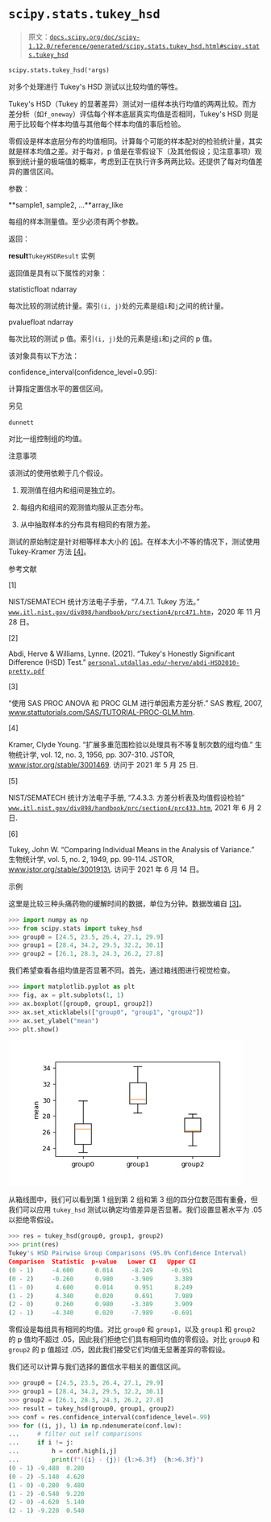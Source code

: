 # `scipy.stats.tukey_hsd`

> 原文：[`docs.scipy.org/doc/scipy-1.12.0/reference/generated/scipy.stats.tukey_hsd.html#scipy.stats.tukey_hsd`](https://docs.scipy.org/doc/scipy-1.12.0/reference/generated/scipy.stats.tukey_hsd.html#scipy.stats.tukey_hsd)

```py
scipy.stats.tukey_hsd(*args)
```

对多个处理进行 Tukey's HSD 测试以比较均值的等性。

Tukey's HSD（Tukey 的显著差异）测试对一组样本执行均值的两两比较。而方差分析（如`f_oneway`）评估每个样本底层真实均值是否相同，Tukey's HSD 则是用于比较每个样本均值与其他每个样本均值的事后检验。

零假设是样本底层分布的均值相同。计算每个可能的样本配对的检验统计量，其实就是样本均值之差。对于每对，p 值是在零假设下（及其他假设；见注意事项）观察到统计量的极端值的概率，考虑到正在执行许多两两比较。还提供了每对均值差异的置信区间。

参数：

**sample1, sample2, …**array_like

每组的样本测量值。至少必须有两个参数。

返回：

**result**`TukeyHSDResult` 实例

返回值是具有以下属性的对象：

statisticfloat ndarray

每次比较的测试统计量。索引`(i, j)`处的元素是组`i`和`j`之间的统计量。

pvaluefloat ndarray

每次比较的测试 p 值。索引`(i, j)`处的元素是组`i`和`j`之间的 p 值。

该对象具有以下方法：

confidence_interval(confidence_level=0.95):

计算指定置信水平的置信区间。

另见

`dunnett`

对比一组控制组的均值。

注意事项

该测试的使用依赖于几个假设。

1.  观测值在组内和组间是独立的。

1.  每组内和组间的观测值均服从正态分布。

1.  从中抽取样本的分布具有相同的有限方差。

测试的原始制定是针对相等样本大小的 [[6]](#rad00d98a3dcd-6)。在样本大小不等的情况下，测试使用 Tukey-Kramer 方法 [[4]](#rad00d98a3dcd-4)。

参考文献

[1]

NIST/SEMATECH 统计方法电子手册，“7.4.7.1\. Tukey 方法。” [`www.itl.nist.gov/div898/handbook/prc/section4/prc471.htm`](https://www.itl.nist.gov/div898/handbook/prc/section4/prc471.htm)，2020 年 11 月 28 日。

[2]

Abdi, Herve & Williams, Lynne. (2021). “Tukey's Honestly Significant Difference (HSD) Test.” [`personal.utdallas.edu/~herve/abdi-HSD2010-pretty.pdf`](https://personal.utdallas.edu/~herve/abdi-HSD2010-pretty.pdf)

[3]

“使用 SAS PROC ANOVA 和 PROC GLM 进行单因素方差分析.” SAS 教程, 2007, www.stattutorials.com/SAS/TUTORIAL-PROC-GLM.htm.

[4]

Kramer, Clyde Young. “扩展多重范围检验以处理具有不等复制次数的组均值.” 生物统计学, vol. 12, no. 3, 1956, pp. 307-310\. JSTOR, www.jstor.org/stable/3001469. 访问于 2021 年 5 月 25 日.

[5]

NIST/SEMATECH 统计方法电子手册, “7.4.3.3. 方差分析表及均值假设检验” [`www.itl.nist.gov/div898/handbook/prc/section4/prc433.htm`](https://www.itl.nist.gov/div898/handbook/prc/section4/prc433.htm), 2021 年 6 月 2 日.

[6]

Tukey, John W. “Comparing Individual Means in the Analysis of Variance.” 生物统计学, vol. 5, no. 2, 1949, pp. 99-114\. JSTOR, www.jstor.org/stable/3001913\. 访问于 2021 年 6 月 14 日。

示例

这里是比较三种头痛药物的缓解时间的数据，单位为分钟。数据改编自 [[3]](#rad00d98a3dcd-3)。

```py
>>> import numpy as np
>>> from scipy.stats import tukey_hsd
>>> group0 = [24.5, 23.5, 26.4, 27.1, 29.9]
>>> group1 = [28.4, 34.2, 29.5, 32.2, 30.1]
>>> group2 = [26.1, 28.3, 24.3, 26.2, 27.8] 
```

我们希望查看各组均值是否显著不同。首先，通过箱线图进行视觉检查。

```py
>>> import matplotlib.pyplot as plt
>>> fig, ax = plt.subplots(1, 1)
>>> ax.boxplot([group0, group1, group2])
>>> ax.set_xticklabels(["group0", "group1", "group2"]) 
>>> ax.set_ylabel("mean") 
>>> plt.show() 
```

![../../_images/scipy-stats-tukey_hsd-1_00_00.png](img/a1e89ebedb176333bb87db0756964562.png)

从箱线图中，我们可以看到第 1 组到第 2 组和第 3 组的四分位数范围有重叠，但我们可以应用 `tukey_hsd` 测试以确定均值差异是否显著。我们设置显著水平为 .05 以拒绝零假设。

```py
>>> res = tukey_hsd(group0, group1, group2)
>>> print(res)
Tukey's HSD Pairwise Group Comparisons (95.0% Confidence Interval)
Comparison  Statistic  p-value   Lower CI   Upper CI
(0 - 1)     -4.600      0.014     -8.249     -0.951
(0 - 2)     -0.260      0.980     -3.909      3.389
(1 - 0)      4.600      0.014      0.951      8.249
(1 - 2)      4.340      0.020      0.691      7.989
(2 - 0)      0.260      0.980     -3.389      3.909
(2 - 1)     -4.340      0.020     -7.989     -0.691 
```

零假设是每组具有相同的均值。对比 `group0` 和 `group1`，以及 `group1` 和 `group2` 的 p 值均不超过 .05，因此我们拒绝它们具有相同均值的零假设。对比 `group0` 和 `group2` 的 p 值超过 .05，因此我们接受它们均值无显著差异的零假设。

我们还可以计算与我们选择的置信水平相关的置信区间。

```py
>>> group0 = [24.5, 23.5, 26.4, 27.1, 29.9]
>>> group1 = [28.4, 34.2, 29.5, 32.2, 30.1]
>>> group2 = [26.1, 28.3, 24.3, 26.2, 27.8]
>>> result = tukey_hsd(group0, group1, group2)
>>> conf = res.confidence_interval(confidence_level=.99)
>>> for ((i, j), l) in np.ndenumerate(conf.low):
...     # filter out self comparisons
...     if i != j:
...         h = conf.high[i,j]
...         print(f"({i} - {j}) {l:>6.3f}  {h:>6.3f}")
(0 - 1) -9.480  0.280
(0 - 2) -5.140  4.620
(1 - 0) -0.280  9.480
(1 - 2) -0.540  9.220
(2 - 0) -4.620  5.140
(2 - 1) -9.220  0.540 
```
